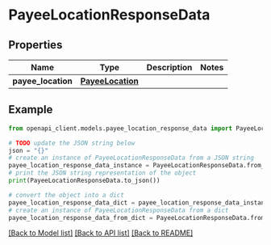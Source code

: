 # PayeeLocationResponseData


## Properties

Name | Type | Description | Notes
------------ | ------------- | ------------- | -------------
**payee_location** | [**PayeeLocation**](PayeeLocation.md) |  | 

## Example

```python
from openapi_client.models.payee_location_response_data import PayeeLocationResponseData

# TODO update the JSON string below
json = "{}"
# create an instance of PayeeLocationResponseData from a JSON string
payee_location_response_data_instance = PayeeLocationResponseData.from_json(json)
# print the JSON string representation of the object
print(PayeeLocationResponseData.to_json())

# convert the object into a dict
payee_location_response_data_dict = payee_location_response_data_instance.to_dict()
# create an instance of PayeeLocationResponseData from a dict
payee_location_response_data_from_dict = PayeeLocationResponseData.from_dict(payee_location_response_data_dict)
```
[[Back to Model list]](../README.md#documentation-for-models) [[Back to API list]](../README.md#documentation-for-api-endpoints) [[Back to README]](../README.md)


